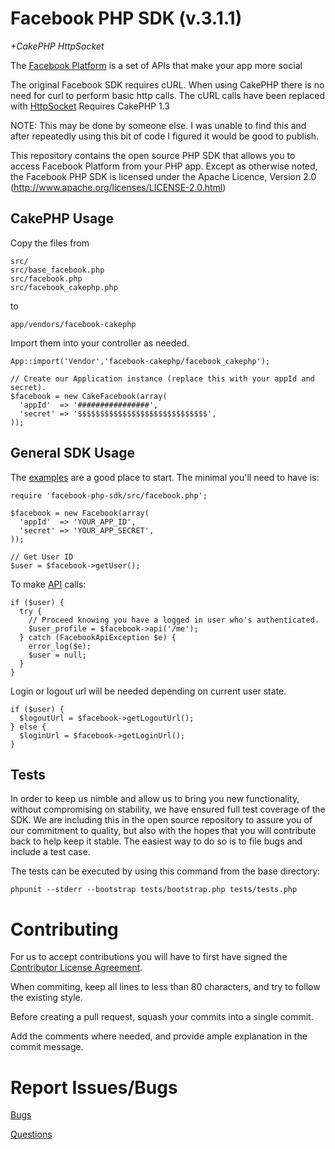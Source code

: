 Facebook PHP SDK (v.3.1.1)
==========================
_+CakePHP HttpSocket_

The [Facebook Platform](http://developers.facebook.com/) is
a set of APIs that make your app more social

The original Facebook SDK requires cURL. When using CakePHP there is no need for curl to perform basic http calls. The cURL calls have been replaced with [HttpSocket](http://book.cakephp.org/view/1517/HttpSocket)
  Requires CakePHP 1.3
  
NOTE: This may be done by someone else. I was unable to find this and after repeatedly using this bit of code I figured it would be good to publish.

This repository contains the open source PHP SDK that allows you to access Facebook Platform from your PHP app. Except as otherwise noted, the Facebook PHP SDK
is licensed under the Apache Licence, Version 2.0
(http://www.apache.org/licenses/LICENSE-2.0.html)


CakePHP Usage
-----

Copy the files from

    src/
    src/base_facebook.php
    src/facebook.php
    src/facebook_cakephp.php

to

    app/vendors/facebook-cakephp

Import them into your controller as needed.

    App::import('Vendor','facebook-cakephp/facebook_cakephp');
	
	// Create our Application instance (replace this with your appId and secret).
	$facebook = new CakeFacebook(array(
	  'appId'  => '################',
	  'secret' => '$$$$$$$$$$$$$$$$$$$$$$$$$$$$$',
	));


General SDK Usage
-----

The [examples][examples] are a good place to start. The minimal you'll need to
have is:

    require 'facebook-php-sdk/src/facebook.php';

    $facebook = new Facebook(array(
      'appId'  => 'YOUR_APP_ID',
      'secret' => 'YOUR_APP_SECRET',
    ));

    // Get User ID
    $user = $facebook->getUser();

To make [API][API] calls:

    if ($user) {
      try {
        // Proceed knowing you have a logged in user who's authenticated.
        $user_profile = $facebook->api('/me');
      } catch (FacebookApiException $e) {
        error_log($e);
        $user = null;
      }
    }

Login or logout url will be needed depending on current user state.

    if ($user) {
      $logoutUrl = $facebook->getLogoutUrl();
    } else {
      $loginUrl = $facebook->getLoginUrl();
    }

[examples]: http://github.com/facebook/facebook-php-sdk/blob/master/examples/example.php
[API]: http://developers.facebook.com/docs/api


Tests
-----

In order to keep us nimble and allow us to bring you new functionality, without
compromising on stability, we have ensured full test coverage of the SDK.
We are including this in the open source repository to assure you of our
commitment to quality, but also with the hopes that you will contribute back to
help keep it stable. The easiest way to do so is to file bugs and include a
test case.

The tests can be executed by using this command from the base directory:

    phpunit --stderr --bootstrap tests/bootstrap.php tests/tests.php


Contributing
===========
For us to accept contributions you will have to first have signed the [Contributor License Agreement](https://developers.facebook.com/opensource/cla).

When commiting, keep all lines to less than 80 characters, and try to follow the existing style.

Before creating a pull request, squash your commits into a single commit.

Add the comments where needed, and provide ample explanation in the commit message.


Report Issues/Bugs
===============
[Bugs](https://developers.facebook.com/bugs)

[Questions](http://facebook.stackoverflow.com)

